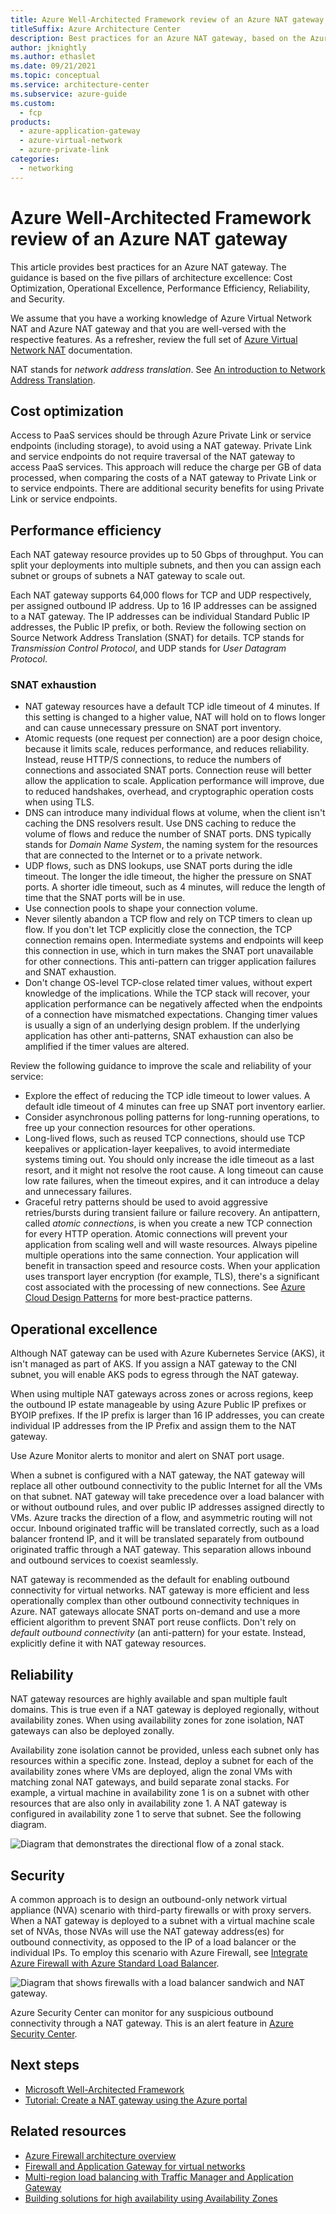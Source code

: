 ```yaml
---
title: Azure Well-Architected Framework review of an Azure NAT gateway
titleSuffix: Azure Architecture Center
description: Best practices for an Azure NAT gateway, based on the Azure Well-Architected Framework's five pillars of architecture excellence.
author: jknightly
ms.author: ethaslet
ms.date: 09/21/2021
ms.topic: conceptual
ms.service: architecture-center
ms.subservice: azure-guide
ms.custom:
  - fcp
products:
  - azure-application-gateway
  - azure-virtual-network
  - azure-private-link
categories:
  - networking
---
```


# Azure Well-Architected Framework review of an Azure NAT gateway

This article provides best practices for an Azure NAT gateway. The guidance is based on the five pillars of architecture excellence: Cost Optimization, Operational Excellence, Performance Efficiency, Reliability, and Security.

We assume that you have a working knowledge of Azure Virtual Network NAT and Azure NAT gateway and that you are well-versed with the respective features. As a refresher, review the full set of [Azure Virtual Network NAT](/azure/virtual-network/nat-gateway) documentation.

NAT stands for _network address translation_. See [An introduction to Network Address Translation](/azure/rtos/netx-duo/netx-duo-nat/chapter1).

## Cost optimization

Access to PaaS services should be through Azure Private Link or service endpoints (including storage), to avoid using a NAT gateway. Private Link and service endpoints do not require traversal of the NAT gateway to access PaaS services. This approach will reduce the charge per GB of data processed, when comparing the costs of a NAT gateway to Private Link or to service endpoints. There are additional security benefits for using Private Link or service endpoints.

## Performance efficiency

Each NAT gateway resource provides up to 50 Gbps of throughput. You can split your deployments into multiple subnets, and then you can assign each subnet or groups of subnets a NAT gateway to scale out.

Each NAT gateway supports 64,000 flows for TCP and UDP respectively, per assigned outbound IP address. Up to 16 IP addresses can be assigned to a NAT gateway. The IP addresses can be individual Standard Public IP addresses, the Public IP prefix, or both. Review the following section on Source Network Address Translation (SNAT) for details. TCP stands for _Transmission Control Protocol_, and UDP stands for _User Datagram Protocol_.

### SNAT exhaustion

- NAT gateway resources have a default TCP idle timeout of 4 minutes. If this setting is changed to a higher value, NAT will hold on to flows longer and can cause unnecessary pressure on SNAT port inventory.
- Atomic requests (one request per connection) are a poor design choice, because it limits scale, reduces performance, and reduces reliability. Instead, reuse HTTP/S connections, to reduce the numbers of connections and associated SNAT ports. Connection reuse will better allow the application to scale. Application performance will improve, due to reduced handshakes, overhead, and cryptographic operation costs when using TLS.
- DNS can introduce many individual flows at volume, when the client isn't caching the DNS resolvers result. Use DNS caching to reduce the volume of flows and reduce the number of SNAT ports. DNS typically stands for _Domain Name System_, the naming system for the resources that are connected to the Internet or to a private network.
- UDP flows, such as DNS lookups, use SNAT ports during the idle timeout. The longer the idle timeout, the higher the pressure on SNAT ports. A shorter idle timeout, such as 4 minutes, will reduce the length of time that the SNAT ports will be in use.
- Use connection pools to shape your connection volume.
- Never silently abandon a TCP flow and rely on TCP timers to clean up flow. If you don't let TCP explicitly close the connection, the TCP connection remains open. Intermediate systems and endpoints will keep this connection in use, which in turn makes the SNAT port unavailable for other connections. This anti-pattern can trigger application failures and SNAT exhaustion.
- Don't change OS-level TCP-close related timer values, without expert knowledge of the implications. While the TCP stack will recover, your application performance can be negatively affected when the endpoints of a connection have mismatched expectations. Changing timer values is usually a sign of an underlying design problem. If the underlying application has other anti-patterns, SNAT exhaustion can also be amplified if the timer values are altered.

Review the following guidance to improve the scale and reliability of your service:

- Explore the effect of reducing the TCP idle timeout to lower values. A default idle timeout of 4 minutes can free up SNAT port inventory earlier.
- Consider asynchronous polling patterns for long-running operations, to free up your connection resources for other operations.
- Long-lived flows, such as reused TCP connections, should use TCP keepalives or application-layer keepalives, to avoid intermediate systems timing out. You should only increase the idle timeout as a last resort, and it might not resolve the root cause. A long timeout can cause low rate failures, when the timeout expires, and it can introduce a delay and unnecessary failures.
- Graceful retry patterns should be used to avoid aggressive retries/bursts during transient failure or failure recovery. An antipattern, called _atomic connections_, is when you create a new TCP connection for every HTTP operation. Atomic connections will prevent your application from scaling well and will waste resources. Always pipeline multiple operations into the same connection. Your application will benefit in transaction speed and resource costs. When your application uses transport layer encryption (for example, TLS), there's a significant cost associated with the processing of new connections. See [Azure Cloud Design Patterns](/azure/architecture/patterns) for more best-practice patterns.

## Operational excellence

Although NAT gateway can be used with Azure Kubernetes Service (AKS), it isn't managed as part of AKS. If you assign a NAT gateway to the CNI subnet, you will enable AKS pods to egress through the NAT gateway.

When using multiple NAT gateways across zones or across regions, keep the outbound IP estate manageable by using Azure Public IP prefixes or BYOIP prefixes. If the IP prefix is larger than 16 IP addresses, you can create individual IP addresses from the IP Prefix and assign them to the NAT gateway.

Use Azure Monitor alerts to monitor and alert on SNAT port usage.

When a subnet is configured with a NAT gateway, the NAT gateway will replace all other outbound connectivity to the public Internet for all the VMs on that subnet. NAT gateway will take precedence over a load balancer with or without outbound rules, and over public IP addresses assigned directly to VMs. Azure tracks the direction of a flow, and asymmetric routing will not occur. Inbound originated traffic will be translated correctly, such as a load balancer frontend IP, and it will be translated separately from outbound originated traffic through a NAT gateway. This separation allows inbound and outbound services to coexist seamlessly.

NAT gateway is recommended as the default for enabling outbound connectivity for virtual networks. NAT gateway is more efficient and less operationally complex than other outbound connectivity techniques in Azure. NAT gateways allocate SNAT ports on-demand and use a more efficient algorithm to prevent SNAT port reuse conflicts. Don't rely on _default outbound connectivity_ (an anti-pattern) for your estate. Instead, explicitly define it with NAT gateway resources.

## Reliability

NAT gateway resources are highly available and span multiple fault domains. This is true even if a NAT gateway is deployed regionally, without availability zones. When using availability zones for zone isolation, NAT gateways can also be deployed zonally.

Availability zone isolation cannot be provided, unless each subnet only has resources within a specific zone. Instead, deploy a subnet for each of the availability zones where VMs are deployed, align the zonal VMs with matching zonal NAT gateways, and build separate zonal stacks.  For example, a virtual machine in availability zone 1 is on a subnet with other resources that are also only in availability zone 1. A NAT gateway is configured in availability zone 1 to serve that subnet. See the following diagram.

![Diagram that demonstrates the directional flow of a zonal stack.](./images/az-directions.png)

## Security

A common approach is to design an outbound-only network virtual appliance (NVA) scenario with third-party firewalls or with proxy servers. When a NAT gateway is deployed to a subnet with a virtual machine scale set of NVAs, those NVAs will use the NAT gateway address(es) for outbound connectivity, as opposed to the IP of a load balancer or the individual IPs. To employ this scenario with Azure Firewall, see [Integrate Azure Firewall with Azure Standard Load Balancer](/azure/firewall/integrate-lb).

![Diagram that shows firewalls with a load balancer sandwich and NAT gateway.](./images/natgw-fw-vmss.svg)

Azure Security Center can monitor for any suspicious outbound connectivity through a NAT gateway. This is an alert feature in [Azure Security Center](/azure/security-center).

## Next steps

- [Microsoft Well-Architected Framework](/azure/architecture/framework)
- [Tutorial: Create a NAT gateway using the Azure portal](/azure/virtual-network/nat-gateway/tutorial-create-nat-gateway-portal)

## Related resources

- [Azure Firewall architecture overview](/azure/architecture/example-scenario/firewalls)
- [Firewall and Application Gateway for virtual networks](/azure/architecture/example-scenario/gateway/firewall-application-gateway)
- [Multi-region load balancing with Traffic Manager and Application Gateway](/azure/architecture/high-availability/reference-architecture-traffic-manager-application-gateway)
- [Building solutions for high availability using Availability Zones](/azure/architecture/high-availability/building-solutions-for-high-availability)
